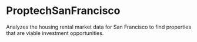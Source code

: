 # ProptechSanFrancisco
Analyzes the housing rental market data for San Francisco to find properties that are viable investment opportunities.
